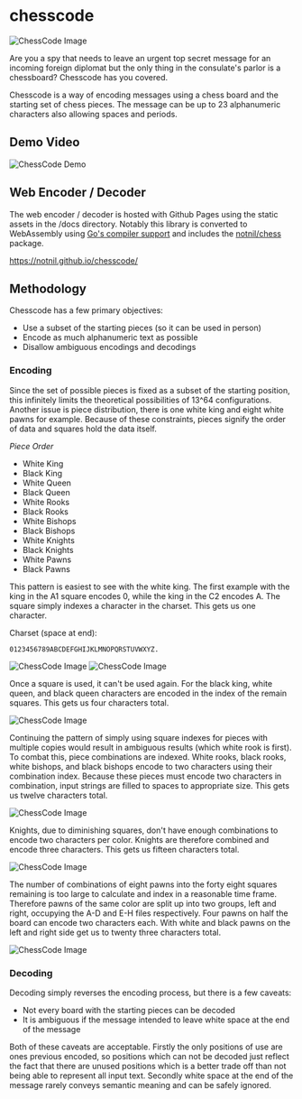 # chesscode

![ChessCode Image](docs/img/ChessCode.png)

Are you a spy that needs to leave an urgent top secret message for an incoming foreign diplomat but the only thing in the consulate's parlor is a chessboard?  Chesscode has you covered. 

Chesscode is a way of encoding messages using a chess board and the starting set of chess pieces.  The message can be up to 23 alphanumeric characters also allowing spaces and periods.

## Demo Video

![ChessCode Demo](docs/vid/demo.gif)

## Web Encoder / Decoder

The web encoder / decoder is hosted with Github Pages using the static assets in the /docs directory.  Notably this library is converted to WebAssembly using [Go's compiler support](https://github.com/golang/go/wiki/WebAssembly) and includes the [notnil/chess](https://github.com/notnil/chess) package.


https://notnil.github.io/chesscode/

## Methodology

Chesscode has a few primary objectives:
- Use a subset of the starting pieces (so it can be used in person)
- Encode as much alphanumeric text as possible
- Disallow ambiguous encodings and decodings

### Encoding

Since the set of possible pieces is fixed as a subset of the starting position, this infinitely limits the theoretical possibilities of 13^64 configurations.  Another issue is piece distribution, there is one white king and eight white pawns for example.  Because of these constraints, pieces signify the order of data and squares hold the data itself.

*Piece Order*
- White King
- Black King
- White Queen
- Black Queen
- White Rooks
- Black Rooks
- White Bishops
- Black Bishops
- White Knights
- Black Knights
- White Pawns
- Black Pawns

This pattern is easiest to see with the white king.  The first example with the king in the A1 square encodes 0, while the king in the C2 encodes A.  The square simply indexes a character in the charset.  This gets us one character.     

Charset (space at end):
```
0123456789ABCDEFGHIJKLMNOPQRSTUVWXYZ. 
```

![ChessCode Image](docs/img/ex_1.png)
![ChessCode Image](docs/img/ex_2.png)

Once a square is used, it can't be used again.  For the black king, white queen, and black queen characters are encoded in the index of the remain squares. This gets us four characters total.     

![ChessCode Image](docs/img/ex_3.png)

Continuing the pattern of simply using square indexes for pieces with multiple copies would result in ambiguous results (which white rook is first).  To combat this, piece combinations are indexed.  White rooks, black rooks, white bishops, and black bishops encode to two characters using their combination index.  Because these pieces must encode two characters in combination, input strings are filled to spaces to appropriate size. This gets us twelve characters total.

![ChessCode Image](docs/img/ex_4.png)

Knights, due to diminishing squares, don't have enough combinations to encode two characters per color.  Knights are therefore combined and encode three characters. This gets us fifteen characters total.

![ChessCode Image](docs/img/ex_5.png)

The number of combinations of eight pawns into the forty eight squares remaining is too large to calculate and index in a reasonable time frame.  Therefore pawns of the same color are split up into two groups, left and right, occupying the A-D and E-H files respectively.  Four pawns on half the board can encode two characters each.  With white and black pawns on the left and right side get us to twenty three characters total.  

![ChessCode Image](docs/img/ex_6.png)

### Decoding

Decoding simply reverses the encoding process, but there is a few caveats:
- Not every board with the starting pieces can be decoded
- It is ambiguous if the message intended to leave white space at the end of the message

Both of these caveats are acceptable.  Firstly the only positions of use are ones previous encoded, so positions which can not be decoded just reflect the fact that there are unused positions which is a better trade off than not being able to represent all input text.  Secondly white space at the end of the message rarely conveys semantic meaning and can be safely ignored.  